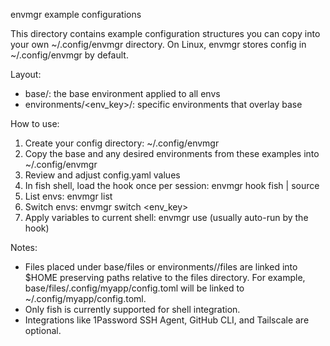 envmgr example configurations

This directory contains example configuration structures you can copy into your own ~/.config/envmgr directory. On Linux, envmgr stores config in ~/.config/envmgr by default.

Layout:
- base/: the base environment applied to all envs
- environments/<env_key>/: specific environments that overlay base

How to use:
1) Create your config directory: ~/.config/envmgr
2) Copy the base and any desired environments from these examples into ~/.config/envmgr
3) Review and adjust config.yaml values
4) In fish shell, load the hook once per session: envmgr hook fish | source
5) List envs: envmgr list
6) Switch envs: envmgr switch <env_key>
7) Apply variables to current shell: envmgr use (usually auto-run by the hook)

Notes:
- Files placed under base/files or environments/<key>/files are linked into $HOME preserving paths relative to the files directory. For example, base/files/.config/myapp/config.toml will be linked to ~/.config/myapp/config.toml.
- Only fish is currently supported for shell integration.
- Integrations like 1Password SSH Agent, GitHub CLI, and Tailscale are optional.
